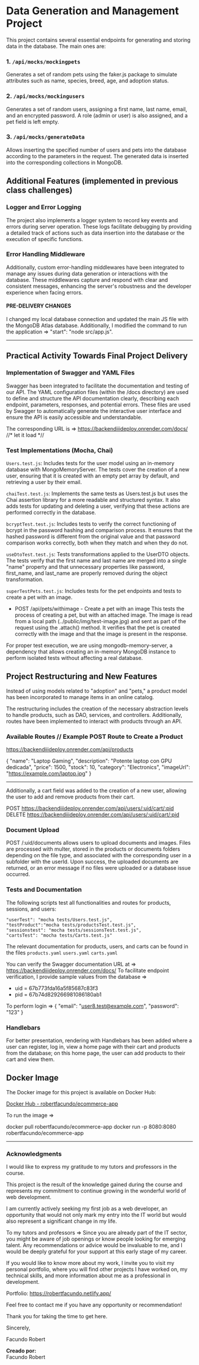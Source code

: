 # Data Generation and Management Project

This project contains several essential endpoints for generating and storing data in the database. The main ones are:

### 1. **`/api/mocks/mockingpets`**  
Generates a set of random pets using the faker.js package to simulate attributes such as name, species, breed, age, and adoption status.

### 2. **`/api/mocks/mockingusers`**  
Generates a set of random users, assigning a first name, last name, email, and an encrypted password. A role (admin or user) is also assigned, and a pet field is left empty.

### 3. **`/api/mocks/generateData`**  
Allows inserting the specified number of users and pets into the database according to the parameters in the request. The generated data is inserted into the corresponding collections in MongoDB.

## Additional Features (implemented in previous class challenges)

### Logger and Error Logging  
The project also implements a logger system to record key events and errors during server operation. These logs facilitate debugging by providing a detailed track of actions such as data insertion into the database or the execution of specific functions.

### Error Handling Middleware  
Additionally, custom error-handling middlewares have been integrated to manage any issues during data generation or interactions with the database. These middlewares capture and respond with clear and consistent messages, enhancing the server's robustness and the developer experience when facing errors.

#### PRE-DELIVERY CHANGES 
I changed my local database connection and updated the main JS file with the MongoDB Atlas database.
Additionally, I modified the command to run the application => "start": "node src/app.js".

--------------------------

## Practical Activity Towards Final Project Delivery

### Implementation of Swagger and YAML Files

Swagger has been integrated to facilitate the documentation and testing of our API. The YAML configuration files (within the /docs directory) are used to define and structure the API documentation clearly, describing each endpoint, parameters, responses, and potential errors. These files are used by Swagger to automatically generate the interactive user interface and ensure the API is easily accessible and understandable.

The corresponding URL is => https://backendiiideploy.onrender.com/docs/    //* let it load *//

### Test Implementations (Mocha, Chai)

`Users.test.js`: Includes tests for the user model using an in-memory database with MongoMemoryServer. The tests cover the creation of a new user, ensuring that it is created with an empty pet array by default, and retrieving a user by their email.

`chaiTest.test.js`: Implements the same tests as Users.test.js but uses the Chai assertion library for a more readable and structured syntax. It also adds tests for updating and deleting a user, verifying that these actions are performed correctly in the database.

`bcryptTest.test.js`: Includes tests to verify the correct functioning of bcrypt in the password hashing and comparison process. It ensures that the hashed password is different from the original value and that password comparison works correctly, both when they match and when they do not.

`useDtoTest.test.js`: Tests transformations applied to the UserDTO objects. The tests verify that the first name and last name are merged into a single "name" property and that unnecessary properties like password, first_name, and last_name are properly removed during the object transformation.

`superTestPets.test.js`: Includes tests for the pet endpoints and tests to create a pet with an image.

- POST /api/pets/withimage - Create a pet with an image
This tests the process of creating a pet, but with an attached image. The image is read from a local path (../public/img/test-image.jpg) and sent as part of the request using the .attach() method. It verifies that the pet is created correctly with the image and that the image is present in the response.

For proper test execution, we are using mongodb-memory-server, a dependency that allows creating an in-memory MongoDB instance to perform isolated tests without affecting a real database.

## Project Restructuring and New Features
Instead of using models related to "adoption" and "pets," a product model has been incorporated to manage items in an online catalog.

The restructuring includes the creation of the necessary abstraction levels to handle products, such as DAO, services, and controllers. Additionally, routes have been implemented to interact with products through an API.

### Available Routes // Example POST Route to Create a Product
https://backendiiideploy.onrender.com/api/products 

{
    "name": "Laptop Gaming",
    "description": "Potente laptop con GPU dedicada",
    "price": 1500,
    "stock": 10,
    "category": "Electronics",
    "imageUrl": "https://example.com/laptop.jpg"
}

----------------------
Additionally, a cart field was added to the creation of a new user, allowing the user to add and remove products from their cart.

POST https://backendiiideploy.onrender.com/api/users/:uid/cart/:pid
DELETE https://backendiiideploy.onrender.com/api/users/:uid/cart/:pid

### Document Upload
POST /:uid/documents allows users to upload documents and images. Files are processed with multer, stored in the products or documents folders depending on the file type, and associated with the corresponding user in a subfolder with the userId. Upon success, the uploaded documents are returned, or an error message if no files were uploaded or a database issue occurred.

### Tests and Documentation
The following scripts test all functionalities and routes for products, sessions, and users:

    "userTest": "mocha tests/Users.test.js",
    "testProduct":"mocha tests/productsTest.test.js",
    "sessionstest": "mocha tests/sessionsTest.test.js",
    "cartsTest": "mocha tests/Carts.test.js"

The relevant documentation for products, users, and carts can be found in the files
`products.yaml`
`users.yaml`
`carts.yaml`

You can verify the Swagger documentation URL at => https://backendiiideploy.onrender.com/docs/
To facilitate endpoint verification, I provide sample values from the database =>
- uid = 67b773fda16a5f85687c83f3
- pid = 67b74d829266981086180ab1

To perform login =>
{
  "email": "user8.test@example.com",
  "password": "123"
}

### Handlebars
For better presentation, rendering with Handlebars has been added where a user can register, log in, view a home page with their cart and products from the database; on this home page, the user can add products to their cart and view them.

## Docker Image

The Docker image for this project is available on Docker Hub:

[Docker Hub - robertfacundo/ecommerce-app](https://hub.docker.com/repository/docker/robertfacundo/ecommerce-app/general)

To run the image =>

docker pull robertfacundo/ecommerce-app
docker run -p 8080:8080 robertfacundo/ecommerce-app

-------------------------------------------------

### Acknowledgments

I would like to express my gratitude to my tutors and professors in the course.

This project is the result of the knowledge gained during the course and represents my commitment to continue growing in the wonderful world of web development.

I am currently actively seeking my first job as a web developer, an opportunity that would not only mark my entry into the IT world but would also represent a significant change in my life.

To my tutors and professors => Since you are already part of the IT sector, you might be aware of job openings or know people looking for emerging talent. Any recommendations or advice would be invaluable to me, and I would be deeply grateful for your support at this early stage of my career.

If you would like to know more about my work, I invite you to visit my personal portfolio, where you will find other projects I have worked on, my technical skills, and more information about me as a professional in development.

Portfolio: https://robertfacundo.netlify.app/

Feel free to contact me if you have any opportunity or recommendation!

Thank you for taking the time to get here.

Sincerely,

Facundo Robert



**Creado por:**  
Facundo Robert